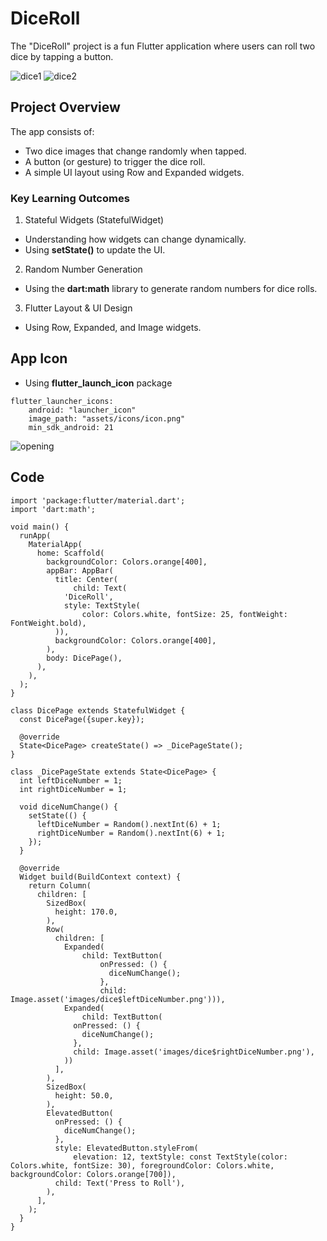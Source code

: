 # DiceRoll
The "DiceRoll" project is a fun Flutter application where users can roll two dice by tapping a button.

![dice1](https://github.com/user-attachments/assets/c6f08c12-67b2-40f0-b00d-95f93f884ad8)
![dice2](https://github.com/user-attachments/assets/25705b29-0a9e-44cf-b295-e15cb2503e26)

## Project Overview
The app consists of:
- Two dice images that change randomly when tapped.
- A button (or gesture) to trigger the dice roll.
- A simple UI layout using Row and Expanded widgets.

### Key Learning Outcomes
1. Stateful Widgets (StatefulWidget)
- Understanding how widgets can change dynamically.
- Using **setState()** to update the UI.

2. Random Number Generation
- Using the **dart:math** library to generate random numbers for dice rolls.
3. Flutter Layout & UI Design
- Using Row, Expanded, and Image widgets.

## App Icon
- Using **flutter_launch_icon** package
```
flutter_launcher_icons:
    android: "launcher_icon"
    image_path: "assets/icons/icon.png"
    min_sdk_android: 21
```
![opening](https://github.com/user-attachments/assets/79259831-f0ec-4d72-979c-69abc79b1c1e)

## Code
```
import 'package:flutter/material.dart';
import 'dart:math';

void main() {
  runApp(
    MaterialApp(
      home: Scaffold(
        backgroundColor: Colors.orange[400],
        appBar: AppBar(
          title: Center(
              child: Text(
            'DiceRoll',
            style: TextStyle(
                color: Colors.white, fontSize: 25, fontWeight: FontWeight.bold),
          )),
          backgroundColor: Colors.orange[400],
        ),
        body: DicePage(),
      ),
    ),
  );
}

class DicePage extends StatefulWidget {
  const DicePage({super.key});

  @override
  State<DicePage> createState() => _DicePageState();
}

class _DicePageState extends State<DicePage> {
  int leftDiceNumber = 1;
  int rightDiceNumber = 1;

  void diceNumChange() {
    setState(() {
      leftDiceNumber = Random().nextInt(6) + 1;
      rightDiceNumber = Random().nextInt(6) + 1;
    });
  }

  @override
  Widget build(BuildContext context) {
    return Column(
      children: [
        SizedBox(
          height: 170.0,
        ),
        Row(
          children: [
            Expanded(
                child: TextButton(
                    onPressed: () {
                      diceNumChange();
                    },
                    child: Image.asset('images/dice$leftDiceNumber.png'))),
            Expanded(
                child: TextButton(
              onPressed: () {
                diceNumChange();
              },
              child: Image.asset('images/dice$rightDiceNumber.png'),
            ))
          ],
        ),
        SizedBox(
          height: 50.0,
        ),
        ElevatedButton(
          onPressed: () {
            diceNumChange();
          },
          style: ElevatedButton.styleFrom(
              elevation: 12, textStyle: const TextStyle(color: Colors.white, fontSize: 30), foregroundColor: Colors.white, backgroundColor: Colors.orange[700]),
          child: Text('Press to Roll'),
        ),
      ],
    );
  }
}
```



